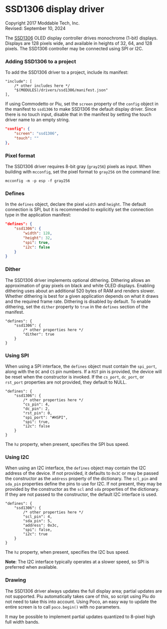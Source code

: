 # SSD1306 display driver
Copyright 2017 Moddable Tech, Inc.<BR>
Revised: September 10, 2024

The [SSD1306](https://cdn-shop.adafruit.com/datasheets/SSD1306.pdf) OLED display controller drives monochrome (1-bit) displays. Displays are 128 pixels wide, and available in heights of 32, 64, and 128 pixels. The SSD1306 controller may be connected using SPI or I2C.

### Adding SSD1306 to a project
To add the SSD1306 driver to a project, include its manifest:

```jsonc
"include": [
	/* other includes here */
	"$(MODULES)/drivers/ssd1306/manifest.json"
],
```

If using Commodetto or Piu, set the `screen` property of the `config` object in the manifest to `ssd1306` to make SSD1306 the default display driver. Since there is no touch input, disable that in the manifest by setting the touch driver name to an empty string.

```json
"config": {
	"screen": "ssd1306",
	"touch": ""
},
```

### Pixel format
The SSD1306 driver requires 8-bit gray (`gray256`) pixels as input. When building with `mcconfig`, set the pixel format to `gray256` on the command line:

	mcconfig -m -p esp -f gray256

### Defines
In the `defines` object, declare the pixel `width` and `height`. The default connection is SPI, but it is recommended to explicitly set the connection type in the application manifest:

```json
"defines": {
	"ssd1306": {
		"width": 128,
		"height": 32,
		"spi": true,
		"i2c": false
	}
}
```

### Dither
The SSD1306 driver implements optional dithering. Dithering allows an approximation of gray pixels on black and white OLED displays. Enabling dithering uses about an additional 520 bytes of RAM and renders slower. Whether dithering is best for a given application depends on what it draws and the required frame rate. Dithering is disabled by default. To enable dithering, set the `dither` property to `true` in the `defines` section of the manifest.

```jsonc
"defines": {
	"ssd1306": {
		/* other properties here */
		"dither": true
	}
}
```

### Using SPI
When using a SPI interface, the `defines` object must contain the `spi_port`, along with the `DC` and `CS` pin numbers. If a `RST` pin is provided, the device will be reset when the constructor is invoked. If the `cs_port`, `dc_port`, or `rst_port` properties are not provided, they default to NULL.

```jsonc
"defines": {
	"ssd1306": {
		/* other properties here */
		"cs_pin": 4,
		"dc_pin": 2,
		"rst_pin": 0,
		"spi_port": "#HSPI",
		"spi": true,
		"i2c": false
	}
}
```

The `hz` property, when present, specifies the SPI bus speed.

### Using I2C
When using an I2C interface, the `defines` object may contain the I2C address of the device. If not provided, it defaults to `0x3C` or may be passed the constructor as the `address` property of the dictionary. The `scl_pin` and `sda_pin` properties define the pins to use for I2C. If not present, they may be provided by the constructor as the `scl` and `sda` properties of the dictionary. If they are not passed to the constructor, the default I2C interface is used.

```jsonc
"defines": {
	"ssd1306": {
		/* other properties here */
		"scl_pin": 4,
		"sda_pin": 5,
		"address": 0x3c,
		"spi": false,
		"i2c": true
	}
}
```

The `hz` property, when present, specifies the I2C bus speed.

**Note**: The I2C interface typically operates at a slower speed, so SPI is preferred when available.

### Drawing
The SSD1306 driver always updates the full display area; partial updates are not supported. Piu automatically takes care of this, so script using Piu do not need to take this into account. Using Poco, an easy way to update the entire screen is to call `poco.begin()` with no parameters.

It may be possible to implement partial updates quantized to 8-pixel high full width bands.
